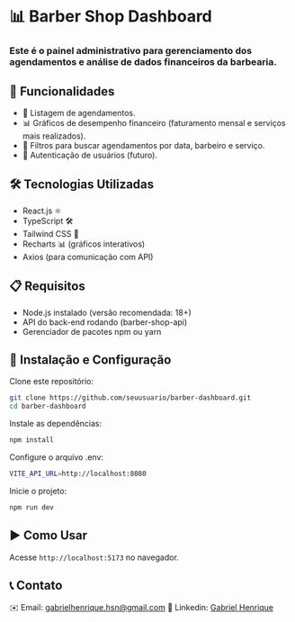 # 📊 Barber Shop Dashboard
### Este é o painel administrativo para gerenciamento dos agendamentos e análise de dados financeiros da barbearia.

## 🚀 Funcionalidades
- 📅 Listagem de agendamentos.
- 📊 Gráficos de desempenho financeiro (faturamento mensal e serviços mais realizados).
- 🔎 Filtros para buscar agendamentos por data, barbeiro e serviço.
- 🔐 Autenticação de usuários (futuro).
## 🛠️ Tecnologias Utilizadas
- React.js ⚛️
- TypeScript 🛠️
- Tailwind CSS 🎨
- Recharts 📊 (gráficos interativos)
- Axios (para comunicação com API)
## 📋 Requisitos
- Node.js instalado (versão recomendada: 18+)
- API do back-end rodando (barber-shop-api)
- Gerenciador de pacotes npm ou yarn
## 🔧 Instalação e Configuração
Clone este repositório:
```bash
git clone https://github.com/seuusuario/barber-dashboard.git
cd barber-dashboard
```
Instale as dependências:
```bash
npm install
```
Configure o arquivo .env:
```bash
VITE_API_URL=http://localhost:8080
```
Inicie o projeto:
```bash
npm run dev
```

## ▶️ Como Usar
Acesse ```http://localhost:5173``` no navegador.

## 📞 Contato
✉️ Email: gabrielhenrique.hsn@gmail.com 📌 Linkedin: [Gabriel Henrique](https://www.linkedin.com/in/gabriel-henrique-2631931b2/)
